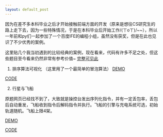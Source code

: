 ```yaml
---
layout: default_post
---
```


因为在差不多本科毕业之后才开始接触前端方面的开发（原来是想往CS研究生的路上走下去，因为一些特殊情况，于是在本科毕业后开始工作/(ㄒoㄒ)/~~），所以一年前和py们一起参加了一个百度IFE的编程小组，虽然没有获奖，但是在此也见识了不少优秀的案例。

这里贴几个我当初遇到的比较经典的案例，现在看来，代码有许多不足之处，但这些题目至今看来仍然非常有参考价值~ [完整可见此](https://github.com/KarlBao/Baidu-IFE-Task)

1. 排序算法可视化 （这里用了一个最简单的冒泡算法）
[DEMO](http://karlbao.github.io/Baidu-IFE-Task/task2/19/Karl/) 

[CODE](https://github.com/KarlBao/Baidu-IFE-Task/tree/master/task2/19/Karl)

2. 行星与飞船 

原题网页已经找不到了，大致就是操控台发出序列化指令，并有一定丢包率，丢包后自动重发，飞船收到指令后解码指令并执行。飞船的引擎与充电系统可选，初始轨道随机。飞船上限4架。

[DEMO](http://karlbao.github.io/Baidu-IFE-Task/task2/28/Karl/) 

[CODE](https://github.com/KarlBao/Baidu-IFE-Task/tree/master/task2/28/Karl)
